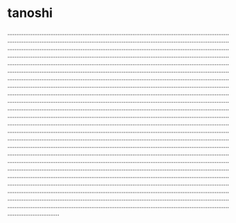 # tanoshi

.............................................................................................................................................................................................................................................................................................................................................................................................................................................................................................................................................................................................................................................................................................................................................................................................................................................................................................................................................................................................................................................................................................................................................................................................................................................................................................................................................................................................................................................................................................................................................................................................................................................................................................................................................................................................................................................................................................................................................................................................................................................................................................................................................................................................................................................................................................................................................................................................................................................................................................................................................................................................................................................................................................................................................................................................................................................................................................................................................................................................................................................................................................................................